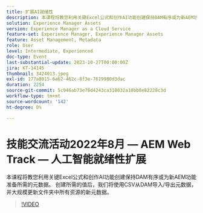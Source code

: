 ```yaml
---
title: 扩展AI就绪性
description: 本课程将教您利用关键Excel公式和创作AI功能创建保持DAM有序或为新AEM功能准备所需的元数据。 创建所需的值后，我们将使用CSV从DAM导入/导出元数据，并大规模更新文件夹中所有资源的新元数据。
solution: Experience Manager Assets
version: Experience Manager as a Cloud Service
feature-set: Experience Manager, Experience Manager Assets
feature: Asset Management, Metadata
role: User
level: Intermediate, Experienced
doc-type: Event
last-substantial-update: 2023-10-27T00:00:00Z
jira: KT-14145
thumbnail: 3424013.jpeg
exl-id: 177a8015-6a62-462c-8f3e-7619980d3dac
duration: 2254
source-git-commit: 5c946ab73e78d4243ca310032a10bb8e82228c3d
workflow-type: tm+mt
source-wordcount: '142'
ht-degree: 0%

---
```


# 技能交流活动2022年8月 — AEM Web Track — 人工智能就绪性扩展

本课程将教您利用关键Excel公式和创作AI功能创建保持DAM有序或为新AEM功能准备所需的元数据。 创建所需的值后，我们将使用CSV从DAM导入/导出元数据，并大规模更新文件夹中所有资源的新元数据。

>[!VIDEO](https://video.tv.adobe.com/v/3424013/?learn=on)
